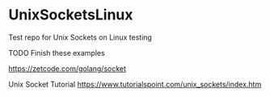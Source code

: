 # UnixSocketsLinux
Test repo for Unix Sockets on Linux testing


TODO
Finish these examples

https://zetcode.com/golang/socket


Unix Socket Tutorial
https://www.tutorialspoint.com/unix_sockets/index.htm
